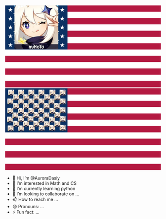![Image of your project](Flag_of_the_United_States_(DoS_ECA_Color_Standard).svg.jpg)
![Image of your project](111.jpg)
- 👋 Hi, I’m @AuroraDasiy
- 👀 I’m interested in Math and CS
- 🌱 I’m currently learning python
- 💞️ I’m looking to collaborate on ...
- 📫 How to reach me ...
- 😄 Pronouns: ...
- ⚡ Fun fact: ...

<!---
AuroraDasiy/AuroraDasiy is a ✨ special ✨ repository because its `README.md` (this file) appears on your GitHub profile.
You can click the Preview link to take a look at your changes.
--->
